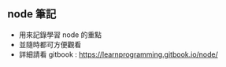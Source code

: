 ## node 筆記
- 用來記錄學習 node 的重點
- 並隨時都可方便觀看
- 詳細請看 gitbook : https://learnprogramming.gitbook.io/node/

